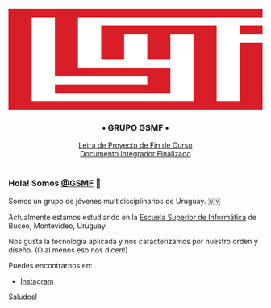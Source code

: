 <div align="center">
	<br>
	<a>
		<img src="GSMF/header.svg" width="800" height="200" alt="Portada GSMF">
		<h3>• GRUPO GSMF •</h3>
	</a>
	<a href="Proyecto-GSMF/GSMF/Proyecto_ESI_2022.pdf">Letra de Proyecto de Fin de Curso</a>
	<br>
	<a href="https://docs.google.com/document/d/1WRAtcN890KaOSjNVcr494mbKyliOuyUlLT8mZFnyuLc/edit?usp=sharing">Documento Integrador Finalizado</a>
	<br>
	<br>
</div>

### Hola! Somos [@GSMF](https://github.com/Proyecto-GSMF) :wave:

Somos un grupo de jóvenes multidisciplinarios de Uruguay. 🇺🇾

Actualmente estamos estudiando en la [Escuela Superior de Informática](https://www.esi.edu.uy/) de Buceo, Montevideo, Uruguay.

Nos gusta la tecnología aplicada y nos caracterizamos por nuestro orden y diseño. (O al menos eso nos dicen!)

Puedes encontrarnos en:
* [Instagram](https://www.instagram.com/GSMFUruguay/)

Saludos!


